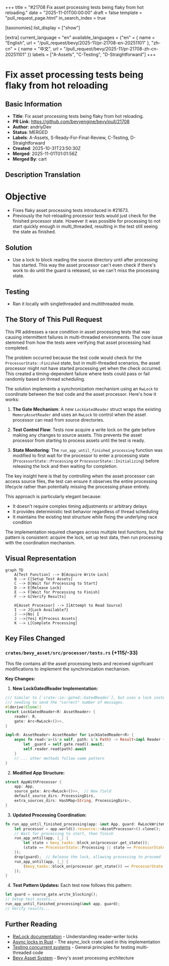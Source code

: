 +++
title = "#21708 Fix asset processing tests being flaky from hot reloading."
date = "2025-11-01T00:00:00"
draft = false
template = "pull_request_page.html"
in_search_index = true

[taxonomies]
list_display = ["show"]

[extra]
current_language = "en"
available_languages = {"en" = { name = "English", url = "/pull_request/bevy/2025-11/pr-21708-en-20251101" }, "zh-cn" = { name = "中文", url = "/pull_request/bevy/2025-11/pr-21708-zh-cn-20251101" }}
labels = ["A-Assets", "C-Testing", "D-Straightforward"]
+++

# Fix asset processing tests being flaky from hot reloading

## Basic Information
- **Title**: Fix asset processing tests being flaky from hot reloading.
- **PR Link**: https://github.com/bevyengine/bevy/pull/21708
- **Author**: andriyDev
- **Status**: MERGED
- **Labels**: A-Assets, S-Ready-For-Final-Review, C-Testing, D-Straightforward
- **Created**: 2025-10-31T23:50:30Z
- **Merged**: 2025-11-01T01:01:56Z
- **Merged By**: cart

## Description Translation
# Objective

- Fixes flaky asset processing tests introduced in #21673.
- Previously the hot-reloading processor tests would just check for the finished processor state. However it was possible for processing to not start quickly enough in multi_threaded, resulting in the test still seeing the state as finished.

## Solution

- Use a lock to block reading the source directory until after processing has started. This way the asset processor can't even check if there's work to do until the guard is released, so we can't miss the processing state.

## Testing

- Ran it locally with singlethreaded and multithreaded mode.

## The Story of This Pull Request

This PR addresses a race condition in asset processing tests that was causing intermittent failures in multi-threaded environments. The core issue stemmed from how the tests were verifying that asset processing had completed.

The problem occurred because the test code would check for the `ProcessorState::Finished` state, but in multi-threaded scenarios, the asset processor might not have started processing yet when the check occurred. This created a timing-dependent failure where tests could pass or fail randomly based on thread scheduling.

The solution implements a synchronization mechanism using an `RwLock` to coordinate between the test code and the asset processor. Here's how it works:

1. **The Gate Mechanism**: A new `LockGatedReader` struct wraps the existing `MemoryAssetReader` and uses an `RwLock` to control when the asset processor can read from source directories.

2. **Test Control Flow**: Tests now acquire a write lock on the gate before making any changes to source assets. This prevents the asset processor from starting to process assets until the test is ready.

3. **State Monitoring**: The `run_app_until_finished_processing` function was modified to first wait for the processor to enter a processing state (`ProcessorState::Processing` or `ProcessorState::Initializing`) before releasing the lock and then waiting for completion.

The key insight here is that by controlling when the asset processor can access source files, the test can ensure it observes the entire processing lifecycle rather than potentially missing the processing phase entirely.

This approach is particularly elegant because:
- It doesn't require complex timing adjustments or arbitrary delays
- It provides deterministic test behavior regardless of thread scheduling
- It maintains the existing test structure while fixing the underlying race condition

The implementation required changes across multiple test functions, but the pattern is consistent: acquire the lock, set up test data, then run processing with the coordination mechanism.

## Visual Representation

```mermaid
graph TD
    A[Test Function] --> B[Acquire Write Lock]
    B --> C[Setup Test Assets]
    C --> D[Wait for Processing to Start]
    D --> E[Release Lock]
    E --> F[Wait for Processing to Finish]
    F --> G[Verify Results]
    
    H[Asset Processor] --> I[Attempt to Read Source]
    I --> J{Lock Available?}
    J -->|No| I
    J -->|Yes| K[Process Assets]
    K --> L[Complete Processing]
```

## Key Files Changed

### `crates/bevy_asset/src/processor/tests.rs` (+115/-33)

This file contains all the asset processing tests and received significant modifications to implement the synchronization mechanism.

**Key Changes:**

1. **New LockGatedReader Implementation:**
```rust
/// Similar to [`crate::io::gated::GatedReader`], but uses a lock instead of a channel to avoid
/// needing to send the "correct" number of messages.
#[derive(Clone)]
struct LockGatedReader<R: AssetReader> {
    reader: R,
    gate: Arc<RwLock<()>>,
}

impl<R: AssetReader> AssetReader for LockGatedReader<R> {
    async fn read<'a>(&'a self, path: &'a Path) -> Result<impl Reader + 'a, AssetReaderError> {
        let _guard = self.gate.read().await;
        self.reader.read(path).await
    }
    // ... other methods follow same pattern
}
```

2. **Modified App Structure:**
```rust
struct AppWithProcessor {
    app: App,
    source_gate: Arc<RwLock<()>>,  // New field
    default_source_dirs: ProcessingDirs,
    extra_sources_dirs: HashMap<String, ProcessingDirs>,
}
```

3. **Updated Processing Coordination:**
```rust
fn run_app_until_finished_processing(app: &mut App, guard: RwLockWriteGuard<'_, ()>) {
    let processor = app.world().resource::<AssetProcessor>().clone();
    // Wait for processing to start, then finish
    run_app_until(app, |_| {
        let state = bevy_tasks::block_on(processor.get_state());
        (state == ProcessorState::Processing || state == ProcessorState::Initializing).then_some(())
    });
    drop(guard);  // Release the lock, allowing processing to proceed
    run_app_until(app, |_| {
        (bevy_tasks::block_on(processor.get_state()) == ProcessorState::Finished).then_some(())
    });
}
```

4. **Test Pattern Updates:** Each test now follows this pattern:
```rust
let guard = source_gate.write_blocking();
// Setup test assets...
run_app_until_finished_processing(&mut app, guard);
// Verify results...
```

## Further Reading

- [RwLock documentation](https://doc.rust-lang.org/std/sync/struct.RwLock.html) - Understanding reader-writer locks
- [Async locks in Rust](https://docs.rs/async-lock/) - The async_lock crate used in this implementation
- [Testing concurrent systems](https://doc.rust-lang.org/book/ch16-00-concurrency.html) - General principles for testing multi-threaded code
- [Bevy Asset System](https://bevyengine.org/learn/quick-start/assets/) - Bevy's asset processing architecture